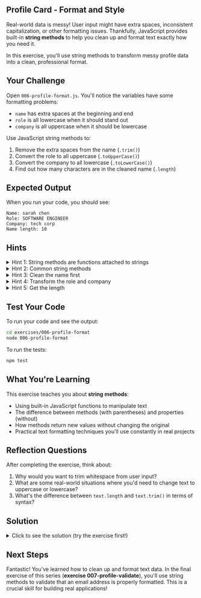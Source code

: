 ## Profile Card - Format and Style

Real-world data is messy! User input might have extra spaces, inconsistent capitalization, or other formatting issues. Thankfully, JavaScript provides built-in **string methods** to help you clean up and format text exactly how you need it.

In this exercise, you'll use string methods to transform messy profile data into a clean, professional format.

## Your Challenge

Open `006-profile-format.js`. You'll notice the variables have some formatting problems:
- `name` has extra spaces at the beginning and end
- `role` is all lowercase when it should stand out
- `company` is all uppercase when it should be lowercase

Use JavaScript string methods to:
1. Remove the extra spaces from the name (`.trim()`)
2. Convert the role to all uppercase (`.toUpperCase()`)
3. Convert the company to all lowercase (`.toLowerCase()`)
4. Find out how many characters are in the cleaned name (`.length`)

## Expected Output

When you run your code, you should see:
```
Name: sarah chen
Role: SOFTWARE ENGINEER
Company: tech corp
Name length: 10
```

## Hints

<details>
<summary>Hint 1: String methods are functions attached to strings</summary>

String methods are special functions you can call on any string using the dot (`.`) notation:

```javascript
const text = "  hello  ";
const cleaned = text.trim();  // Removes spaces from both ends
console.log(cleaned);  // Output: "hello"
```

The original string stays the same - methods create a new modified string!
</details>

<details>
<summary>Hint 2: Common string methods</summary>

Here are the methods you'll need for this exercise:

**`.trim()`** - Removes whitespace from both ends of a string:
```javascript
const messy = "  hello  ";
const clean = messy.trim();  // "hello"
```

**`.toUpperCase()`** - Converts all letters to uppercase:
```javascript
const text = "hello";
const loud = text.toUpperCase();  // "HELLO"
```

**`.toLowerCase()`** - Converts all letters to lowercase:
```javascript
const text = "HELLO";
const quiet = text.toLowerCase();  // "hello"
```

**`.length`** - Property (not a method!) that gives the number of characters:
```javascript
const text = "hello";
const size = text.length;  // 5
```
Note: `.length` doesn't have parentheses because it's a property, not a method!
</details>

<details>
<summary>Hint 3: Clean the name first</summary>

Start by trimming the name to remove those extra spaces:
```javascript
const cleanName = name.trim();
```

Now `cleanName` will be "sarah chen" instead of "  sarah chen  "
</details>

<details>
<summary>Hint 4: Transform the role and company</summary>

For the role:
```javascript
const roleUpper = role.toUpperCase();
```

For the company:
```javascript
const companyLower = company.toLowerCase();
```
</details>

<details>
<summary>Hint 5: Get the length</summary>

Remember to get the length of the *cleaned* name (after trimming):
```javascript
const nameLength = cleanName.length;
```

Then display it in a template literal:
```javascript
console.log(`Name length: ${nameLength}`);
```
</details>

## Test Your Code

To run your code and see the output:
```bash
cd exercises/006-profile-format
node 006-profile-format
```

To run the tests:
```bash
npm test
```

## What You're Learning

This exercise teaches you about **string methods**:
- Using built-in JavaScript functions to manipulate text
- The difference between methods (with parentheses) and properties (without)
- How methods return new values without changing the original
- Practical text formatting techniques you'll use constantly in real projects

## Reflection Questions

After completing the exercise, think about:
1. Why would you want to trim whitespace from user input?
2. What are some real-world situations where you'd need to change text to uppercase or lowercase?
3. What's the difference between `text.length` and `text.trim()` in terms of syntax?

## Solution

<details>
<summary>Click to see the solution (try the exercise first!)</summary>

```javascript
export function formatProfile() {
  // User information with some formatting issues
  const name = "  sarah chen  ";
  const role = "software engineer";
  const company = "TECH CORP";

  // Clean and format the data using string methods
  const cleanName = name.trim();
  const roleUpper = role.toUpperCase();
  const companyLower = company.toLowerCase();
  const nameLength = cleanName.length;

  // Display the formatted profile
  console.log(`Name: ${cleanName}`);
  console.log(`Role: ${roleUpper}`);
  console.log(`Company: ${companyLower}`);
  console.log(`Name length: ${nameLength}`);
}

formatProfile();
```

**Why this works:**
- `.trim()` removes the extra spaces from "  sarah chen  " → "sarah chen"
- `.toUpperCase()` converts "software engineer" → "SOFTWARE ENGINEER"
- `.toLowerCase()` converts "TECH CORP" → "tech corp"
- `.length` counts the characters in "sarah chen" → 10 (including the space!)

**Important concepts:**
- String methods create new strings; they don't modify the original
- Methods have parentheses `()`, properties don't
- You can chain methods: `name.trim().toUpperCase()` (trim first, then uppercase)
- `.length` includes spaces and special characters in the count

**Method chaining example:**
```javascript
// You can apply multiple methods in sequence:
const formatted = "  HELLO  ".trim().toLowerCase();
console.log(formatted);  // Output: "hello"

// This works because:
// 1. "  HELLO  ".trim() → "HELLO"
// 2. "HELLO".toLowerCase() → "hello"
```

**Why these methods matter:**
In real applications, you'll constantly need to:
- Clean user input (trim spaces, standardize case)
- Format data for display (uppercase headers, lowercase emails)
- Validate input (check length, compare case-insensitively)
- Process text from APIs or databases (often needs cleaning)

</details>

## Next Steps

Fantastic! You've learned how to clean up and format text data. In the final exercise of this series (**exercise 007-profile-validate**), you'll use string methods to validate that an email address is properly formatted. This is a crucial skill for building real applications!
